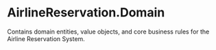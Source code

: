 # AirlineReservation.Domain

Contains domain entities, value objects, and core business rules for the Airline Reservation System.
